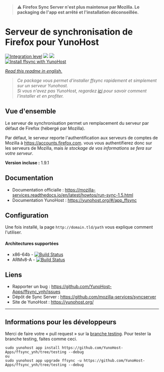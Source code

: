 > :warning: **Firefox Sync Server n'est plus maintenue par Mozilla. Le packaging de l'app est arrêté et l'installation déconseillée.**

# Serveur de synchronisation de Firefox pour YunoHost

[![Integration level](https://dash.yunohost.org/integration/ffsync.svg)](https://dash.yunohost.org/appci/app/ffsync) ![](https://ci-apps.yunohost.org/ci/badges/ffsync.status.svg) ![](https://ci-apps.yunohost.org/ci/badges/ffsync.maintain.svg)  
[![Install ffsync with YunoHost](https://install-app.yunohost.org/install-with-yunohost.svg)](https://install-app.yunohost.org/?app=ffsync)

*[Read this readme in english.](./README.md)*
> *Ce package vous permet d'installer ffsync rapidement et simplement sur un serveur Yunohost.   
Si vous n'avez pas YunoHost, regardez [ici](https://yunohost.org/#/install) pour savoir comment l'installer et en profiter.*

## Vue d'ensemble

Le serveur de synchronisation permet un remplacement du serveur par défaut de Firefox (hébergé par Mozilla).

Par défaut, le serveur reporte l'authentification aux serveurs de comptes de Mozilla à https://accounts.firefox.com. vous vous authentifierez donc sur les serveurs de Mozilla, mais _le stockage de vos informations se fera sur votre serveur_.

**Version incluse :** 1.9.1

## Documentation

 * Documentation officialle : https://mozilla-services.readthedocs.io/en/latest/howtos/run-sync-1.5.html
 * Documentation YunoHost : https://yunohost.org/#/app_ffsync

## Configuration

Une fois installé, la page `http://domain.tld/path` vous explique comment l'utiliser.

#### Architectures supportées

* x86-64b - [![Build Status](https://ci-apps.yunohost.org/ci/logs/ffsync%20%28Apps%29.svg)](https://ci-apps.yunohost.org/ci/apps/ffsync/)
* ARMv8-A - [![Build Status](https://ci-apps-arm.yunohost.org/ci/logs/ffsync%20%28Apps%29.svg)](https://ci-apps-arm.yunohost.org/ci/apps/ffsync/)

## Liens

 * Rapporter un bug : https://github.com/YunoHost-Apps/ffsync_ynh/issues
 * Dépôt de Sync Server : https://github.com/mozilla-services/syncserver
 * Site de YunoHost : https://yunohost.org/

---

## Informations pour les développeurs

Merci de faire votre « pull request » sur la [branche testing](https://github.com/YunoHost-Apps/ffsync_ynh/tree/testing).
Pour tester la branche testing, faites comme ceci.
```
sudo yunohost app install https://github.com/YunoHost-Apps/ffsync_ynh/tree/testing --debug
ou
sudo yunohost app upgrade ffsync -u https://github.com/YunoHost-Apps/ffsync_ynh/tree/testing --debug
```
